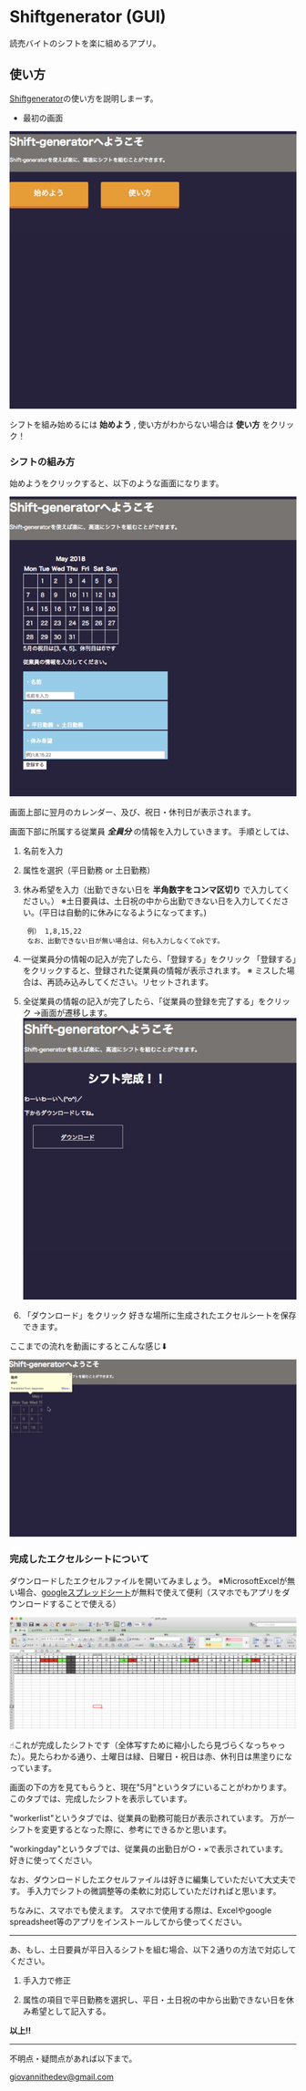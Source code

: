 # Shiftgenerator (GUI)

読売バイトのシフトを楽に組めるアプリ。

## 使い方

[Shiftgenerator](https://shiftgenerator.herokuapp.com/)の使い方を説明しまーす。

- 最初の画面

![画面の写真](https://github.com/drumgiovanni/heroku-shiftgenerator/blob/master/others/ss1.png)

シフトを組み始めるには **始めよう** , 使い方がわからない場合は **使い方** をクリック！


### シフトの組み方

始めようをクリックすると、以下のような画面になります。

![画面の写真](https://github.com/drumgiovanni/heroku-shiftgenerator/blob/master/others/ss2.png)


画面上部に翌月のカレンダー、及び、祝日・休刊日が表示されます。

画面下部に所属する従業員 ***全員分*** の情報を入力していきます。
手順としては、

1. 名前を入力

1. 属性を選択（平日勤務 or 土日勤務）

1. 休み希望を入力（出勤できない日を **半角数字をコンマ区切り** で入力してください。）
        ※土日要員は、土日祝の中から出勤できない日を入力してください。(平日は自動的に休みになるようになってます。)

        例） 1,8,15,22
        なお、出勤できない日が無い場合は、何も入力しなくてokです。

1. 一従業員分の情報の記入が完了したら、「登録する」をクリック
        「登録する」をクリックすると、登録された従業員の情報が表示されます。
        ※ ミスした場合は、再読み込みしてください。リセットされます。

1. 全従業員の情報の記入が完了したら、「従業員の登録を完了する」をクリック
        →画面が遷移します。
        ![画面の写真](https://github.com/drumgiovanni/heroku-shiftgenerator/blob/master/others/ss3.png)

1. 「ダウンロード」をクリック
        好きな場所に生成されたエクセルシートを保存できます。


ここまでの流れを動画にするとこんな感じ⬇︎

![再現映像](https://github.com/drumgiovanni/heroku-shiftgenerator/blob/master/others/mv1.gif)


### 完成したエクセルシートについて

ダウンロードしたエクセルファイルを開いてみましょう。
※MicrosoftExcelが無い場合、[googleスプレッドシート](https://www.google.com/intl/ja_jp/sheets/about/)が無料で使えて便利（スマホでもアプリをダウンロードすることで使える）

![完成したエクセルシートの画像](https://github.com/drumgiovanni/heroku-shiftgenerator/blob/master/others/ss4.png)

☝︎これが完成したシフトです（全体写すために縮小したら見づらくなっちゃった）。見たらわかる通り、土曜日は緑、日曜日・祝日は赤、休刊日は黒塗りになっています。

画面の下の方を見てもらうと、現在"5月"というタブにいることがわかります。
このタブでは、完成したシフトを表示しています。

"workerlist"というタブでは、従業員の勤務可能日が表示されています。
万が一シフトを変更するとなった際に、参考にできるかと思います。

"workingday"というタブでは、従業員の出勤日が○・×で表示されています。
好きに使ってください。

なお、ダウンロードしたエクセルファイルは好きに編集していただいて大丈夫です。
手入力でシフトの微調整等の柔軟に対応していただければと思います。


ちなみに、スマホでも使えます。
スマホで使用する際は、Excelやgoogle spreadsheet等のアプリをインストールしてから使ってください。

---

あ、もし、土日要員が平日入るシフトを組む場合、以下２通りの方法で対応してください。

1. 手入力で修正

1. 属性の項目で平日勤務を選択し、平日・土日祝の中から出勤できない日を休み希望として記入する。

**以上!!**

---



不明点・疑問点があれば以下まで。

giovannithedev@gmail.com
